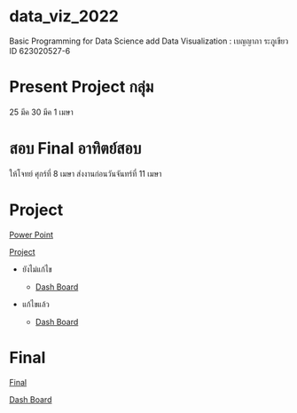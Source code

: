# data_viz_2022
Basic Programming for Data Science add Data Visualization : เบญญาภา ระภูเขียว ID 623020527-6


# Present Project กลุ่ม
25 มีค 30 มีค 1 เมษา 

# สอบ Final อาทิตย์สอบ 
ให้โจทย์ ศุกร์ที่ 8 เมษา ส่งงานก่อนวันจันทร์ที่ 11 เมษา


# Project

   [Power Point](https://github.com/Benza1611/data_viz_2022/blob/main/FINAL%20PROJECT.pdf)

   
   [Project](https://github.com/Benza1611/data_viz_2022/blob/main/Project.ipynb)
    
    
* ยังไม่แก้ไข


    * [Dash Board](https://datastudio.google.com/reporting/a17e860f-a275-4232-9ae6-55082ee9cdfc/page/Y7ooC)


* แก้ไขแล้ว 

    * [Dash Board](https://datastudio.google.com/reporting/7bb276d8-72df-49a9-9fd2-e491f1214d71/page/qW9pC/edit?fbclid=IwAR0Y2e9H__VFF1OLxSbHItxwfRDL-YcprInGG5omeaM30je_W2Gn4zyf514)


# Final


[Final](https://github.com/Benza1611/data_viz_2022/blob/main/Final_2022.ipynb)
    

[Dash Board](https://datastudio.google.com/reporting/eb2a3c71-69ff-41fa-8e03-a1a7da745a4a/page/OIEqC?fbclid=IwAR1kzD_saDd0jy3EzNzjoXfl8Aa_K6Snp1hqGJp4mKWaCpQhvbdbcfbZAA8)



